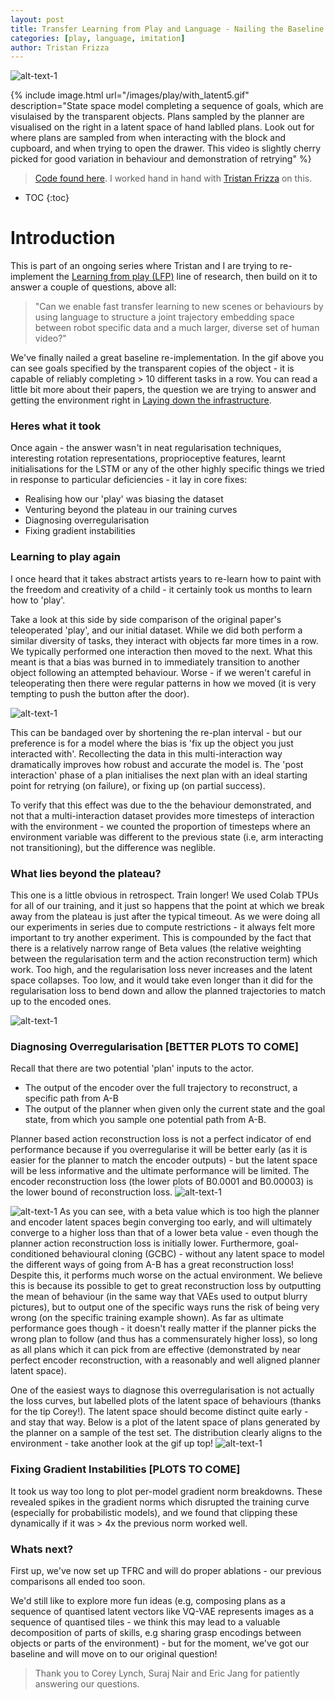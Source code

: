 ```yaml
---
layout: post
title: Transfer Learning from Play and Language - Nailing the Baseline
categories: [play, language, imitation]
author: Tristan Frizza
---
```


![alt-text-1](https://sholtodouglas.github.io/images/play/with_latent5.gif "demo of multiple tasks")

{% include image.html url="/images/play/with_latent5.gif" description="State space model completing a sequence of goals, which are visulaised by the transparent objects. Plans sampled by the planner are visualised on the right in a latent space of hand lablled plans. Look out for where plans are sampled from when interacting with the block and cupboard, and when trying to open the drawer. This video is slightly cherry picked for good variation in behaviour and demonstration of retrying" %}

> [Code found here](https://github.com/sholtodouglas/learning_from_play). 
> I worked hand in hand with [Tristan Frizza](https://twitter.com/TristanVtx) on this.

* TOC
{:toc}

# Introduction

This is part of an ongoing series where Tristan and I are trying to re-implement the [Learning from play (LFP)](https://learning-from-play.github.io/) line of research, then build on it to answer a couple of questions, above all:

> "Can we enable fast transfer learning to new scenes or behaviours by using language to structure a joint trajectory embedding space between robot specific data and a much larger, diverse set of human video?"

We've finally nailed a great baseline re-implementation. In the gif above you can see goals specified by the transparent copies of the object - it is capable of reliably completing > 10 different tasks in a row. You can read a little bit more about their papers, the question we are trying to answer and getting the environment right in [Laying down the infrastructure](https://sholtodouglas.github.io/LearningFromPlayAndLanguage/).

### Heres what it took

Once again - the answer wasn't in neat regularisation techniques, interesting rotation representations, proprioceptive features, learnt initialisations for the LSTM or any of the other highly specific things we tried in response to particular deficiencies -  it lay in core fixes:
- Realising how our 'play' was biasing the dataset
- Venturing beyond the plateau in our training curves
- Diagnosing overregularisation 
- Fixing gradient instabilities 



### Learning to play again

I once heard that it takes abstract artists years to re-learn how to paint with the freedom and  creativity of a child - it certainly took us months to learn how to 'play'. 

Take a look at this side by side comparison of the original paper's teleoperated 'play', and our initial dataset. While we did both perform a similar diversity of tasks, they interact with objects far more times in a row. We typically performed one interaction then moved to the next. What this meant is that a bias was burned in to immediately transition to another object following an attempted behaviour. Worse - if we weren't careful in teleoperating then there were regular patterns in how we moved (it is very tempting to push the button after the door). 

![alt-text-1](https://sholtodouglas.github.io/images/play/cut.gif "side by side comparison")

This can be bandaged over by shortening the re-plan interval - but our preference is for a model where the bias is 'fix up the object you just interacted with'.  Recollecting the data in this multi-interaction way dramatically improves how robust and accurate the model is. The 'post interaction' phase of a plan initialises the next plan with an ideal starting point for retrying (on failure), or fixing up (on partial success). 

To verify that this effect was due to the the behaviour demonstrated, and not that a multi-interaction dataset provides more timesteps of interaction with the environment - we counted the proportion of timesteps where an environment variable was different to the previous state (i.e, arm interacting not transitioning), but the difference was neglible.

### What lies beyond the plateau?

This one is a little obvious in retrospect. Train longer! We used Colab TPUs for all of our training, and it just so happens that the point at which we break away from the plateau is just after the typical timeout. As we were doing all our experiments in series due to compute restrictions - it always felt more important to try another experiment. This is compounded by the fact that there is a relatively narrow range of Beta values (the relative weighting between the regularisation term and the action reconstruction term) which work. Too high, and the regularisation loss never increases and the latent space collapses. Too low, and it would take even longer than it did for the regularisation loss to bend down and allow the planned trajectories to match up to the encoded ones. 

![alt-text-1](https://sholtodouglas.github.io/images/play/convergence.gif "demo of multiple tasks")

### Diagnosing Overregularisation [BETTER PLOTS TO COME]
Recall that there are two potential 'plan' inputs to the actor. 
- The output of the encoder over the full trajectory to reconstruct, a specific path from A-B
- The output of the planner when given only the current state and the goal state, from which you sample one potential path from A-B. 


Planner based action reconstruction loss is not a perfect indicator of end performance because if you overregularise it will be better early (as it is easier for the planner to match the encoder outputs) - but the latent space will be less informative and the ultimate performance will be limited. The encoder reconstruction loss (the lower plots of B0.0001 and B0.00003) is the lower bound of reconstruction loss. 
![alt-text-1](https://sholtodouglas.github.io/images/play/sweep.png "Regularisation Demonstration")

![alt-text-1](https://sholtodouglas.github.io/images/play/all_plots.png "Regularisation Demonstration")
As you can see, with a beta value which is too high the planner and encoder latent spaces begin converging too early, and will ultimately converge to a higher loss than that of a lower beta value - even though the planner action reconstruction loss is initially lower. Furthermore, goal-conditioned behavioural cloning (GCBC) - without any latent space to model the different ways of going from A-B has a great reconstruction loss! Despite this, it performs much worse on the actual environment. We believe this is because its possible to get to great reconstruction loss by outputting the mean of behaviour (in the same way that VAEs used to output blurry pictures), but to output one of the specific ways runs the risk of being very wrong (on the specific training example shown). As far as ultimate performance goes though - it doesn't really matter if the planner picks the wrong plan to follow (and thus has a commensurately higher loss), so long as all plans which it can pick from are effective (demonstrated by near perfect encoder reconstruction, with a reasonably and well aligned planner latent space). 

One of the easiest ways to diagnose this overregularisation is not actually the loss curves, but labelled plots of the latent space of behaviours (thanks for the tip Corey!). The latent space should become distinct quite early - and stay that way. Below is a plot of the latent space of plans generated by the planner on a sample of the test set. The distribution clearly aligns to the environment - take another look at the gif up top!
![alt-text-1](https://sholtodouglas.github.io/images/play/behaviour_space.png "Quelle separation")

### Fixing Gradient Instabilities [PLOTS TO COME]

It took us way too long to plot per-model gradient norm breakdowns. These revealed spikes in the gradient norms which disrupted the training curve (especially for probabilistic models), and we found that clipping these dynamically if it was > 4x the previous norm worked well.  

### Whats next?

First up, we've now set up TFRC and will do proper ablations - our previous comparisons all ended too soon. 

We'd still like to explore more fun ideas (e.g, composing plans as a sequence of quantised latent vectors like VQ-VAE represents images as a sequence of quantised tiles - we think this may lead to a valuable decomposition of parts of skills, e.g sharing grasp encodings between objects or parts of the environment) - but for the moment, we've got our baseline and will move on to our original question!

> Thank you to Corey Lynch, Suraj Nair and Eric Jang for patiently answering our questions.

